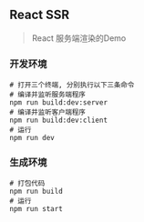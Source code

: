## React SSR

> React 服务端渲染的Demo

### 开发环境

```shell
# 打开三个终端, 分别执行以下三条命令
# 编译并监听服务端程序
npm run build:dev:server
# 编译并监听客户端程序
npm run build:dev:client
# 运行
npm run dev
```

### 生成环境

```shell
# 打包代码
npm run build
# 运行
npm run start
```
